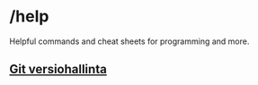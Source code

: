 # /help
Helpful commands and cheat sheets for programming and more.

## [Git versiohallinta](https://github.com/jamps3/help/blob/main/git.md)
